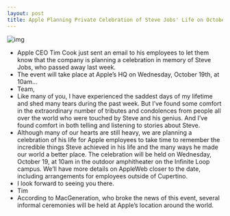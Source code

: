 ```yaml
---
layout: post
title: Apple Planning Private Celebration of Steve Jobs' Life on October 19th
---
```

![img](http://media.idownloadblog.com/wp-content/uploads/2011/10/steve-and-apple.png)
* Apple CEO Tim Cook just sent an email to his employees to let them know that the company is planning a celebration in memory of Steve Jobs, who passed away last week.
* The event will take place at Apple’s HQ on Wednesday, October 19th, at 10am…
* Team,
* Like many of you, I have experienced the saddest days of my lifetime and shed many tears during the past week. But I’ve found some comfort in the extraordinary number of tributes and condolences from people all over the world who were touched by Steve and his genius. And I’ve found comfort in both telling and listening to stories about Steve.
* Although many of our hearts are still heavy, we are planning a celebration of his life for Apple employees to take time to remember the incredible things Steve achieved in his life and the many ways he made our world a better place. The celebration will be held on Wednesday, October 19, at 10am in the outdoor amphitheater on the Infinite Loop campus. We’ll have more details on AppleWeb closer to the date, including arrangements for employees outside of Cupertino.
* I look forward to seeing you there.
* Tim
* According to MacGeneration, who broke the news of this event, several informal ceremonies will be held at Apple’s location around the world.

